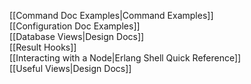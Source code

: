[[Command Doc Examples|Command Examples]]  
[[Configuration Doc Examples]]  
[[Database Views|Design Docs]]  
[[Result Hooks]]  
[[Interacting with a Node|Erlang Shell Quick Reference]]  
[[Useful Views|Design Docs]]  